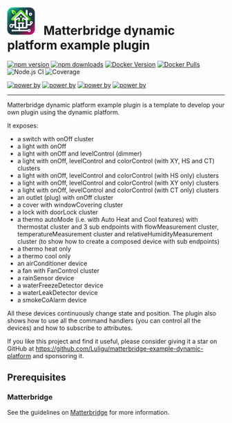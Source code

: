 # <img src="https://github.com/Luligu/matterbridge/blob/main/frontend/public/matterbridge%2064x64.png" alt="Matterbridge Logo" width="64px" height="64px">&nbsp;&nbsp;&nbsp;Matterbridge dynamic platform example plugin

[![npm version](https://img.shields.io/npm/v/matterbridge-example-dynamic-platform.svg)](https://www.npmjs.com/package/matterbridge-example-dynamic-platform)
[![npm downloads](https://img.shields.io/npm/dt/matterbridge-example-dynamic-platform.svg)](https://www.npmjs.com/package/matterbridge-example-dynamic-platform)
[![Docker Version](https://img.shields.io/docker/v/luligu/matterbridge?label=docker%20version&sort=semver)](https://hub.docker.com/r/luligu/matterbridge)
[![Docker Pulls](https://img.shields.io/docker/pulls/luligu/matterbridge.svg)](https://hub.docker.com/r/luligu/matterbridge)
![Node.js CI](https://github.com/Luligu/matterbridge-example-dynamic-platform/actions/workflows/build-matterbridge-plugin.yml/badge.svg)
![Coverage](https://img.shields.io/badge/Jest%20coverage-100%25-brightgreen)

[![power by](https://img.shields.io/badge/powered%20by-matterbridge-blue)](https://www.npmjs.com/package/matterbridge)
[![power by](https://img.shields.io/badge/powered%20by-matter--history-blue)](https://www.npmjs.com/package/matter-history)
[![power by](https://img.shields.io/badge/powered%20by-node--ansi--logger-blue)](https://www.npmjs.com/package/node-ansi-logger)
[![power by](https://img.shields.io/badge/powered%20by-node--persist--manager-blue)](https://www.npmjs.com/package/node-persist-manager)

---

Matterbridge dynamic platform example plugin is a template to develop your own plugin using the dynamic platform.

It exposes:

- a switch with onOff cluster
- a light with onOff
- a light with onOff and levelControl (dimmer)
- a light with onOff, levelControl and colorControl (with XY, HS and CT) clusters
- a light with onOff, levelControl and colorControl (with HS only) clusters
- a light with onOff, levelControl and colorControl (with XY only) clusters
- a light with onOff, levelControl and colorControl (with CT only) clusters
- an outlet (plug) with onOff cluster
- a cover with windowCovering cluster
- a lock with doorLock cluster
- a thermo autoMode (i.e. with Auto Heat and Cool features) with thermostat cluster and 3 sub endpoints with flowMeasurement cluster, temperatureMeasurement cluster
  and relativeHumidityMeasurement cluster (to show how to create a composed device with sub endpoints)
- a thermo heat only
- a thermo cool only
- an airConditioner device
- a fan with FanControl cluster
- a rainSensor device
- a waterFreezeDetector device
- a waterLeakDetector device
- a smokeCoAlarm device

All these devices continuously change state and position. The plugin also shows how to use all the command handlers (you can control all the devices) and how to subscribe to attributes.

If you like this project and find it useful, please consider giving it a star on GitHub at https://github.com/Luligu/matterbridge-example-dynamic-platform and sponsoring it.

## Prerequisites

### Matterbridge

See the guidelines on [Matterbridge](https://github.com/Luligu/matterbridge/blob/main/README.md) for more information.
